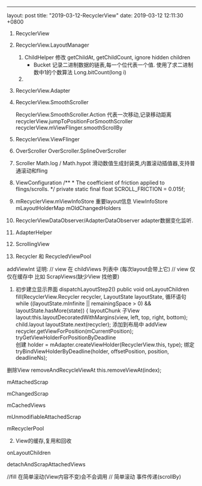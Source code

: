 ---
layout: post
title:  "2019-03-12-RecyclerView"
date:   2019-03-12 12:11:30 +0800

1. RecyclerView

2. RecyclerView.LayoutManager

    1) ChildHelper
        修改 getChildAt, getChildCount, ignore hidden children
        * Bucket
            记录二进制数据的链表,每一个位代表一个值.
            使用了求二进制数中1的个数算法 Long.bitCount(long i)
    2) 
3. RecyclerView.Adapter

4. RecyclerView.SmoothScroller

   RecyclerView.SmoothScroller.Action 代表一次移动,记录移动距离
        recyclerView.jumpToPositionForSmoothScroller
        recyclerView.mViewFlinger.smoothScrollBy
        
5. RecyclerView.ViewFlinger
    
6. OverScroller
        OverScroller.SplineOverScroller
7. Scroller
    Math.log / Math.hypot
    滑动数值生成封装类,内置滚动插值器,支持普通滚动和fling
    
8. ViewConfiguration
     /**
         * The coefficient of friction applied to flings/scrolls.
         */
     private static final float SCROLL_FRICTION = 0.015f;

9. mRecyclerView.mViewInfoStore
    重要layout信息
    ViewInfoStore 
        mLayoutHolderMap
        mOldChangedHolders
        
10. RecyclerViewDataObserver/AdapterDataObserver
    adapter数据变化监听.
    
11. AdapterHelper

12. ScrollingView

13. Recycler 和 RecycledViewPool

addViewInt 
证明:
// view 在 childViews 列表中 (每次layout会带上它)
// view 仅仅在缓存中 比如 ScrapViews(缺少View 找他要)


1) 初步建立显示界面
dispatchLayoutStep2()
public void onLayoutChildren
fill(RecyclerView.Recycler recycler, LayoutState layoutState,
    循环语句while ((layoutState.mInfinite || remainingSpace > 0) && layoutState.hasMore(state)) {
layoutChunk
    子View layout:this.layoutDecoratedWithMargins(view, left, top, right, bottom);
           child.layout
layoutState.next(recycler);
    添加到布局中 addView
recycler.getViewForPosition(mCurrentPosition);
tryGetViewHolderForPositionByDeadline  
    创建 holder = mAdapter.createViewHolder(RecyclerView.this, type);
    绑定 tryBindViewHolderByDeadline(holder, offsetPosition, position, deadlineNs);

删除View
removeAndRecycleViewAt
  this.removeViewAt(index);

mAttachedScrap

mChangedScrap

mCachedViews

mUnmodifiableAttachedScrap

mRecyclerPool

2) View的缓存,复用和回收

onLayoutChildren

detachAndScrapAttachedViews



//fill 在简单滚动(View内容不变)会不会调用
// 简单滚动 事件传递(scrollBy)



